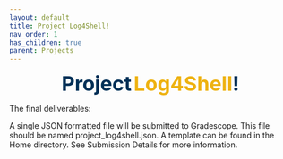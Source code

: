 ```yaml
---
layout: default
title: Project Log4Shell!
nav_order: 1
has_children: true
parent: Projects
---
```


<div style="text-align:center">
  <span style="color: #003057; font-size:36px; font-weight: bold">Project</span> <span style="color:#eeb211; font-size:36px; font-weight: bold"> Log4Shell</span><span style="color: #003057; font-size:36px; font-weight: bold">!</span>
</div>

The final deliverables:

A single JSON formatted file will be submitted to Gradescope. This file should be named project_log4shell.json. A template can be found in the Home directory. See Submission Details for more information.
